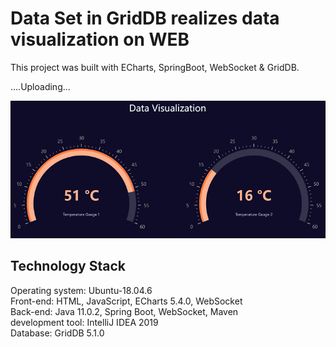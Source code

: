 # Data Set in GridDB realizes data visualization on WEB

This project was built with ECharts, SpringBoot, WebSocket & GridDB. 

....Uploading...

<div align=center>
<img src="screenshot/DataVisualization.gif" alt="screenshot"/>
</div>


## Technology Stack
Operating system: Ubuntu-18.04.6\
Front-end: HTML, JavaScript, ECharts 5.4.0, WebSocket\
Back-end: Java 11.0.2, Spring Boot, WebSocket, Maven\
development tool: IntelliJ IDEA 2019\
Database: GridDB 5.1.0
